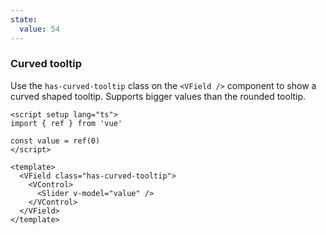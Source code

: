 ```yaml
---
state:
  value: 54
---
```


### Curved tooltip

Use the `has-curved-tooltip` class on the `<VField />` component to show a
curved shaped tooltip. Supports bigger values than the rounded tooltip.

<!--code-->

```vue
<script setup lang="ts">
import { ref } from 'vue'

const value = ref(0)
</script>

<template>
  <VField class="has-curved-tooltip">
    <VControl>
      <Slider v-model="value" />
    </VControl>
  </VField>
</template>
```

<!--/code-->

<!--example-->

<div class="columns mt-2">
  <div class="column is-6">
    <VField class="pt-5 px-4 has-curved-tooltip">
      <VControl>
        <Slider v-model="frontmatter.state.value" />
      </VControl>
    </VField>
  </div>
</div>

<!--/example-->
